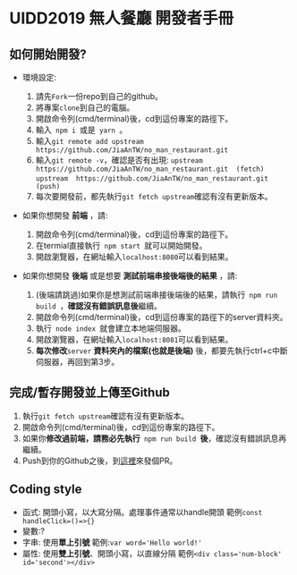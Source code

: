 
# UIDD2019 無人餐廳 開發者手冊

## 如何開始開發?
* 環境設定:
    1. 請先<code>Fork</code>一份repo到自己的github。
    2. 將專案<code>clone</code>到自己的電腦。
    3. 開啟命令列(cmd/terminal)後，cd到這份專案的路徑下。
    4. 輸入<code>  npm i  </code>或是<code>  yarn  </code>。
    5. 輸入` git remote add upstream https://github.com/JiaAnTW/no_man_restaurant.git  `
    6. 輸入` git remote -v `，確認是否有出現:
`upstream  https://github.com/JiaAnTW/no_man_restaurant.git  (fetch)`
`upstream  https://github.com/JiaAnTW/no_man_restaurant.git  (push)`
    7. 每次要開發前，都先執行` git fetch upstream `確認有沒有更新版本。

* 如果你想開發 **前端** ，請:
    1. 開啟命令列(cmd/terminal)後，cd到這份專案的路徑下。
    2. 在termial直接執行`  npm start  `就可以開始開發。
    3. 開啟瀏覽器，在網址輸入`localhost:8080`可以看到結果。

* 如果你想開發 **後端** 或是想要 **測試前端串接後端後的結果** ，請:
    1. (後端請跳過)如果你是想測試前端串接後端後的結果，請執行`  npm run build  `，**確認沒有錯誤訊息後**繼續。
    2. 開啟命令列(cmd/terminal)後，cd到這份專案的路徑下的server資料夾。
    3. 執行`  node index  `就會建立本地端伺服器。
    4. 開啟瀏覽器，在網址輸入`localhost:8081`可以看到結果。
    5. **每次修改**`server` **資料夾內的檔案(也就是後端)** 後，都要先執行ctrl+c中斷伺服器，再回到第3步。

## 完成/暫存開發並上傳至Github
1. 執行` git fetch upstream `確認有沒有更新版本。
2. 開啟命令列(cmd/terminal)後，cd到這份專案的路徑下。
3. 如果你**修改過前端，請務必先執行**`  npm run build  `**後**，確認沒有錯誤訊息再繼續。
4. Push到你的Github之後，到[這裡](https://github.com/JiaAnTW/no_man_restaurant/pulls)來發個PR。


## Coding style
* 函式: 開頭小寫，以大寫分隔。處理事件通常以handle開頭
  範例`const handleClick=()=>{}`
* 變數:?
* 字串: 使用**單上引號**
  範例:`var word='Hello world!'`
* 屬性: 使用**雙上引號**、開頭小寫，以直線分隔
  範例`<div class='num-block' id='second'></div>`
